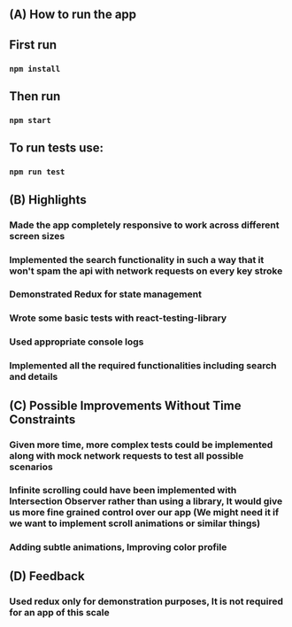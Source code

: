 ## (A) How to run the app

## First run
### `npm install`

## Then run
### `npm start`


## To run tests use:

### `npm run test`

## (B) Highlights

### Made the app completely responsive to work across different screen sizes
### Implemented the search functionality in such a way that it won't spam the api with network requests on every key stroke
### Demonstrated Redux for state management
### Wrote some basic tests with react-testing-library
### Used appropriate console logs
### Implemented all the required functionalities including search and details 

## (C) Possible Improvements Without Time Constraints

### Given more time, more complex tests could be implemented along with mock network requests to test all possible scenarios
### Infinite scrolling could have been implemented with Intersection Observer rather than using a library, It would give us more fine grained control over our app (We might need it if we want to implement scroll animations or similar things)
### Adding subtle animations, Improving color profile

## (D) Feedback

### Used redux only for demonstration purposes, It is not required for an app of this scale
